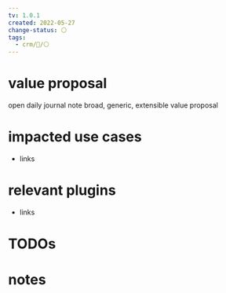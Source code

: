 ```yaml
---
tv: 1.0.1
created: 2022-05-27
change-status: ⚪
tags:
  - crm/🌱/⚪
---
```

 
# value proposal
open daily journal note
broad, generic, extensible value proposal

# impacted use cases
- links

# relevant plugins
- links

# TODOs

# notes








